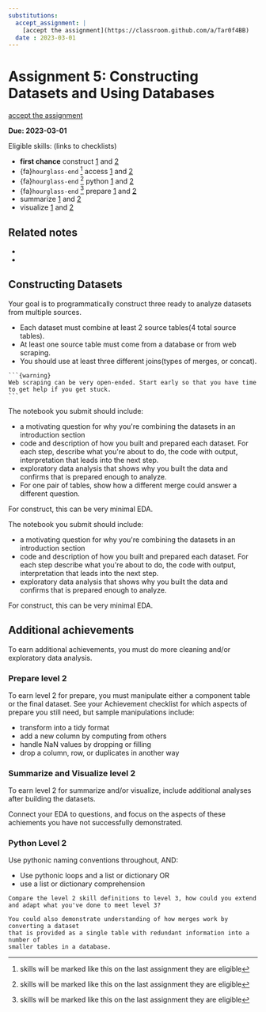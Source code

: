 ```yaml
---
substitutions:
  accept_assignment: |
    [accept the assignment](https://classroom.github.com/a/Tar0f4BB)
  date : 2023-03-01
---
```

# Assignment 5: Constructing Datasets and Using Databases

<!-- {{ accept_assignment }} -->

[accept the assignment](https://classroom.github.com/a/Tar0f4BB)

__Due: 2023-03-01__

Eligible skills: (links to checklists)
- **first chance** construct [1](https://rhodyprog4ds.github.io/BrownFall22/syllabus/achievements.html#construct-level1) and [2](https://rhodyprog4ds.github.io/BrownFall22/syllabus/achievements.html#construct-level2)
- {fa}`hourglass-end` [^expiringskill] access [1](https://rhodyprog4ds.github.io/BrownFall22/syllabus/achievements.html#access-level1) and [2](https://rhodyprog4ds.github.io/BrownFall22/syllabus/achievements.html#access-level2)
- {fa}`hourglass-end` [^expiringskill] python [1](https://rhodyprog4ds.github.io/BrownFall22/syllabus/achievements.html#python-level1) and [2](https://rhodyprog4ds.github.io/BrownFall22/syllabus/achievements.html#python-level2)
- {fa}`hourglass-end` [^expiringskill] prepare [1](https://rhodyprog4ds.github.io/BrownFall22/syllabus/achievements.html#prepare-level1) and [2](https://rhodyprog4ds.github.io/BrownFall22/syllabus/achievements.html#prepare-level2)
- summarize [1](https://rhodyprog4ds.github.io/BrownFall22/syllabus/achievements.html#summarize-level1) and [2](https://rhodyprog4ds.github.io/BrownFall22/syllabus/achievements.html#summarize-level2)
- visualize [1](https://rhodyprog4ds.github.io/BrownFall22/syllabus/achievements.html#visualize-level1) and [2](https://rhodyprog4ds.github.io/BrownFall22/syllabus/achievements.html#visualize-level2)


[^starredskill]: skills will be marked like this on the first time they are eligible
[^expiringskill]: skills will be marked like this on the last assignment they are eligible
## Related notes

- [](../notes/2023-02-21)
- [](../notes/2023-02-23)


## Constructing Datasets


Your goal is to programmatically construct three ready to analyze datasets from multiple sources. 

- Each dataset must combine at least 2 source tables(4 total source tables).
- At least one source table must come from a database or from web scraping.
- You should use at least three different joins(types of merges, or concat).

````{margin}
```{warning}
Web scraping can be very open-ended. Start early so that you have time to get help if you get stuck. 
```
````
The notebook you submit should include:

- a motivating question for why you're combining the datasets in an introduction section
- code and description of how you built and prepared each dataset. For each step,  describe what you're about to do, the code with output, interpretation that leads into the next step.
- exploratory data analysis that shows why you built the data and confirms that is prepared enough to analyze.
- For one pair of tables, show how a different merge could answer a different question.

For construct, this can be very minimal EDA.



The notebook you submit should include:
- a motivating question for why you're combining the datasets in an introduction section
- code and description of how you built and prepared each dataset. For each step describe what you're about to do, the code with output, interpretation that leads into the next step.
- exploratory data analysis that shows why you built the data and confirms that is prepared enough to analyze.

For construct, this can be very minimal EDA.


## Additional achievements

To earn additional achievements, you must do more cleaning and/or exploratory data analysis.


### Prepare level 2
To earn level 2 for prepare, you must manipulate either a component table or the final dataset.  See your Achievement checklist for which aspects of prepare you still need, but sample manipulations include: 

- transform into a tidy format
- add a new column by computing from others
- handle NaN values by dropping or filling
- drop a column, row, or duplicates in another way

### Summarize and Visualize level 2
To earn level 2 for summarize and/or visualize, include additional analyses after building the datasets.

Connect your EDA to questions, and focus on the aspects of these achiements you have not successfully demonstrated. 

### Python Level 2

Use pythonic naming conventions throughout, AND:

- Use pythonic loops and a list or dictionary OR
- use a list or dictionary comprehension

```{admonition} Thinking Ahead
Compare the level 2 skill definitions to level 3, how could you extend and adapt what you've done to meet level 3?
```



```{admonition} Thinking Ahead
You could also demonstrate understanding of how merges work by converting a dataset
that is provided as a single table with redundant information into a number of
smaller tables in a database.
```
